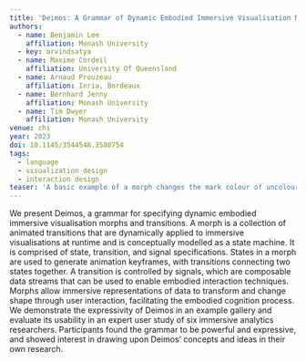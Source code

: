 ```yaml
---
title: 'Deimos: A Grammar of Dynamic Embodied Immersive Visualisation Morphs and Transitions'
authors:
  - name: Benjamin Lee 
    affiliation: Monash University
  - key: arvindsatya
  - name: Maxime Cordeil 
    affiliation: University Of Queensland
  - name: Arnaud Prouzeau
    affiliation: Inria, Bordeaux
  - name: Bernhard Jenny 
    affiliation: Monash University
  - name: Tim Dwyer 
    affiliation: Monash University
venue: chi
year: 2023
doi: 10.1145/3544548.3580754
tags:
  - language
  - visualization design
  - interaction design
teaser: 'A basic example of a morph changes the mark colour of uncoloured visualisations to red whenever the left hand performs a pinch gesture. Colour-coded boxes denote the same component in different representations. Left: The morph specification. Top right: Still images of this morph being applied to a 2D scatterplot in an immersive environment. Bottom right: The state machine for this morph. The `"restrict": true` (shown in the left-hand box labeled with _2_) prevents the morph from starting at the _highlighted_ state, and `"bidirectional": true` (shown at the end of morph specification) allows the transition to function in both directions.'
---
```

We present Deimos, a grammar for specifying dynamic embodied immersive visualisation morphs and transitions. A morph is a collection of animated transitions that are dynamically applied to immersive visualisations at runtime and is conceptually modelled as a state machine. It is comprised of state, transition, and signal specifications. States in a morph are used to generate animation keyframes, with transitions connecting two states together. A transition is controlled by signals, which are composable data streams that can be used to enable embodied interaction techniques. Morphs allow immersive representations of data to transform and change shape through user interaction, facilitating the embodied cognition process. We demonstrate the expressivity of Deimos in an example gallery and evaluate its usability in an expert user study of six immersive analytics researchers. Participants found the grammar to be powerful and expressive, and showed interest in drawing upon Deimos’ concepts and ideas in their own research.
